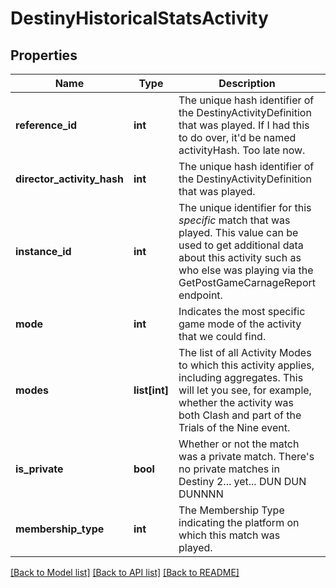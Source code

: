 # DestinyHistoricalStatsActivity

## Properties
Name | Type | Description | Notes
------------ | ------------- | ------------- | -------------
**reference_id** | **int** | The unique hash identifier of the DestinyActivityDefinition that was played. If I had this to do over, it&#39;d be named activityHash. Too late now. | [optional] 
**director_activity_hash** | **int** | The unique hash identifier of the DestinyActivityDefinition that was played. | [optional] 
**instance_id** | **int** | The unique identifier for this *specific* match that was played.  This value can be used to get additional data about this activity such as who else was playing via the GetPostGameCarnageReport endpoint. | [optional] 
**mode** | **int** | Indicates the most specific game mode of the activity that we could find. | [optional] 
**modes** | **list[int]** | The list of all Activity Modes to which this activity applies, including aggregates. This will let you see, for example, whether the activity was both Clash and part of the Trials of the Nine event. | [optional] 
**is_private** | **bool** | Whether or not the match was a private match. There&#39;s no private matches in Destiny 2... yet... DUN DUN DUNNNN | [optional] 
**membership_type** | **int** | The Membership Type indicating the platform on which this match was played. | [optional] 

[[Back to Model list]](../README.md#documentation-for-models) [[Back to API list]](../README.md#documentation-for-api-endpoints) [[Back to README]](../README.md)


